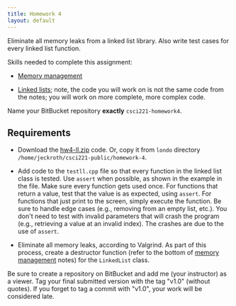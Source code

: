 ```yaml
---
title: Homework 4
layout: default
---
```


Eliminate all memory leaks from a linked list library. Also write test
cases for every linked list function.

Skills needed to complete this assignment:

- [Memory management](/lecture/memory-management.html)

- [Linked lists](/lecture/linked-lists.html); note, the code you will
  work on is not the same code from the notes; you will work on more
  complete, more complex code.

Name your BitBucket repository **exactly** `csci221-homework4`.

## Requirements

- Download the [hw4-ll.zip](/homework/hw4-ll.zip) code. Or, copy
  it from `londo` directory
  `/home/jeckroth/csci221-public/homework-4`.

- Add code to the `testll.cpp` file so that every function in the
  linked list class is tested. Use `assert` when possible, as shown in
  the example in the file. Make sure every function gets used
  once. For functions that return a value, test that the value is as
  expected, using `assert`. For functions that just print to the
  screen, simply execute the function. Be sure to handle edge cases
  (e.g., removing from an empty list, etc.). You don't need to test
  with invalid parameters that will crash the program (e.g.,
  retrieving a value at an invalid index). The crashes are due to the
  use of `assert`.

- Eliminate all memory leaks, according to Valgrind. As part of this
  process, create a destructor function (refer to the bottom of
  [memory management](/lecture/memory-management.html) notes) for the
  `LinkedList` class.

Be sure to create a repository on BitBucket and add me (your
instructor) as a viewer. Tag your final submitted version with the tag
"v1.0" (without quotes). If you forget to tag a commit with "v1.0",
your work will be considered late.


